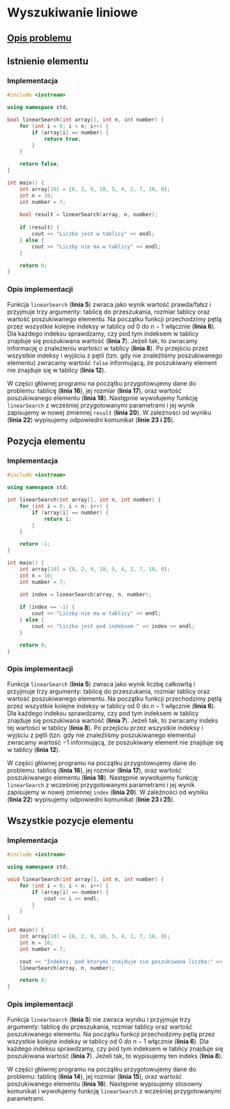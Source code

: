 # Wyszukiwanie liniowe

## [Opis problemu](../../../../algorithms/searching/linear-search.md)

## Istnienie elementu

### Implementacja

```cpp linenums="1"
#include <iostream>

using namespace std;

bool linearSearch(int array[], int n, int number) {
    for (int i = 0; i < n; i++) {
        if (array[i] == number) {
            return true;
        }
    }

    return false;
}

int main() {
    int array[10] = {8, 2, 9, 10, 5, 4, 2, 7, 18, 0};
    int n = 10;
    int number = 7;
    
    bool result = linearSearch(array, n, number);
    
    if (result) {
        cout << "Liczba jest w tablicy" << endl;
    } else {
        cout << "Liczby nie ma w tablicy" << endl;
    }

    return 0;
}
```

### Opis implementacji

Funkcja `linearSearch` (**linia 5**) zwraca jako wynik wartość prawda/fałsz i przyjmuje trzy argumenty: tablicę do przeszukania, rozmiar tablicy oraz wartość poszukiwanego elementu. Na początku funkcji przechodzimy pętlą przez wszystkie kolejne indeksy w tablicy od $0$ do $n-1$ włącznie (**linia 6**). Dla każdego indeksu sprawdzamy, czy pod tym indeksem w tablicy znajduje się poszukiwana wartość (**linia 7**). Jeżeli tak, to zwracamy informację o znalezieniu wartości w tablicy (**linia 8**). Po przejściu przez wszystkie indeksy i wyjściu z pętli (tzn. gdy nie znaleźliśmy poszukiwanego elementu) zwracamy wartość `false` informującą, że poszukiwany element nie znajduje się w tablicy (**linia 12**).

W części głównej programu na początku przygotowujemy dane do problemu: tablicę (**linia 16**), jej rozmiar (**linia 17**), oraz wartość poszukiwanego elementu (**linia 18**). Następnie wywołujemy funkcję `linearSearch` z wcześniej przygotowanymi parametrami i jej wynik zapisujemy w nowej zmiennej `result` (**linia 20**). W zależności od wyniku (**linia 22**) wypisujemy odpowiedni komunikat (**linie 23 i 25**).

## Pozycja elementu

### Implementacja

```cpp linenums="1"
#include <iostream>

using namespace std;

int linearSearch(int array[], int n, int number) {
    for (int i = 0; i < n; i++) {
        if (array[i] == number) {
            return i;
        }
    }

    return -1;
}

int main() {
    int array[10] = {8, 2, 9, 10, 5, 4, 2, 7, 18, 0};
    int n = 10;
    int number = 7;

    int index = linearSearch(array, n, number);
    
    if (index == -1) {
        cout << "Liczby nie ma w tablicy" << endl;
    } else {
        cout << "Liczba jest pod indeksem " << index << endl;
    }

    return 0;
}
```

### Opis implementacji

Funkcja `linearSearch` (**linia 5**) zwraca jako wynik liczbę całkowitą i przyjmuje trzy argumenty: tablicę do przeszukania, rozmiar tablicy oraz wartość poszukiwanego elementu. Na początku funkcji przechodzimy pętlą przez wszystkie kolejne indeksy w tablicy od $0$ do $n-1$ włącznie (**linia 6**). Dla każdego indeksu sprawdzamy, czy pod tym indeksem w tablicy znajduje się poszukiwana wartość (**linia 7**). Jeżeli tak, to zwracamy indeks tej wartości w tablicy (**linia 8**). Po przejściu przez wszystkie indeksy i wyjściu z pętli (tzn. gdy nie znaleźliśmy poszukiwanego elementu) zwracamy wartość $-1$ informującą, że poszukiwany element nie znajduje się w tablicy (**linia 12**).

W części głównej programu na początku przygotowujemy dane do problemu: tablicę (**linia 16**), jej rozmiar (**linia 17**), oraz wartość poszukiwanego elementu (**linia 18**). Następnie wywołujemy funkcję `linearSearch` z wcześniej przygotowanymi parametrami i jej wynik zapisujemy w nowej zmiennej `index` (**linia 20**). W zależności od wyniku (**linia 22**) wypisujemy odpowiedni komunikat (**linie 23 i 25**).

## Wszystkie pozycje elementu

### Implementacja

```cpp linenums="1"
#include <iostream>

using namespace std;

void linearSearch(int array[], int n, int number) {
    for (int i = 0; i < n; i++) {
        if (array[i] == number) {
            cout << i << endl;
        }
    }
}

int main() {
    int array[10] = {8, 2, 9, 10, 5, 4, 2, 7, 18, 0};
    int n = 10;
    int number = 7;

    cout << "Indeksy, pod ktorymi znajduje sie poszukiwana liczba:" << endl;
    linearSearch(array, n, number);

    return 0;
}
```

### Opis implementacji

Funkcja `linearSearch` (**linia 5**) nie zwraca wyniku i przyjmuje trzy argumenty: tablicę do przeszukania, rozmiar tablicy oraz wartość poszukiwanego elementu. Na początku funkcji przechodzimy pętlą przez wszystkie kolejne indeksy w tablicy od $0$ do $n-1$ włącznie (**linia 6**). Dla każdego indeksu sprawdzamy, czy pod tym indeksem w tablicy znajduje się poszukiwana wartość (**linia 7**). Jeżeli tak, to wypisujemy ten indeks (**linia 8**). 

W części głównej programu na początku przygotowujemy dane do problemu: tablicę (**linia 14**), jej rozmiar (**linia 15**), oraz wartość poszukiwanego elementu (**linia 16**). Następnie wypisujemy stosowny komunikat i wywołujemy funkcję `linearSearch` z wcześniej przygotowanymi parametrami.
